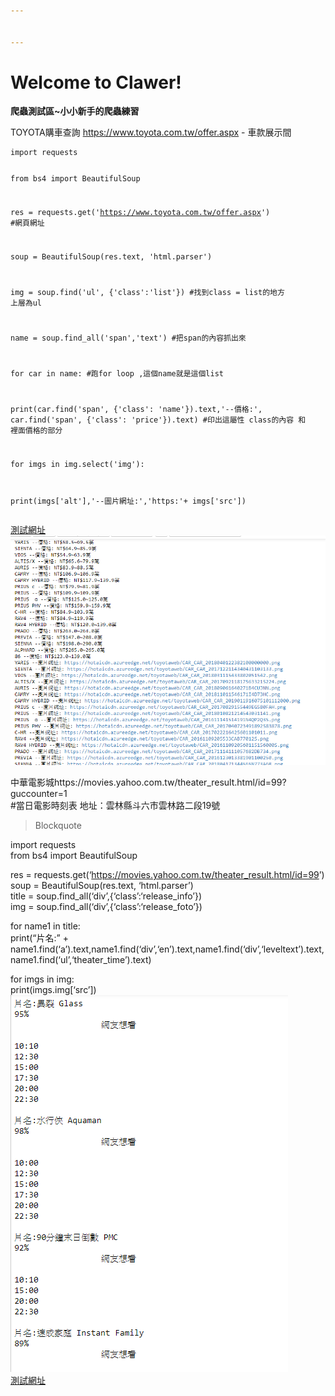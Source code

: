 ```yaml
---


---
```


<h1 id="welcome-to-clawer">Welcome to Clawer!</h1>
<p><strong>爬蟲測試區~小小新手的爬蟲練習</strong></p>
<p>TOYOTA購車查詢 <a href="https://www.toyota.com.tw/offer.aspx">https://www.toyota.com.tw/offer.aspx</a> - 車款展示間</p>
<pre><code>import requests

from bs4 import BeautifulSoup

  

res = requests.get('https://www.toyota.com.tw/offer.aspx') #網頁網址

soup = BeautifulSoup(res.text, 'html.parser')  

  

img = soup.find('ul', {'class':'list'}) #找到class = list的地方 上層為ul

name = soup.find_all('span','text') #把span的內容抓出來

for car in name: #跑for loop ,這個name就是這個list 

print(car.find('span', {'class': 'name'}).text,'--價格:', car.find('span', {'class': 'price'}).text) #印出這屬性 class的內容 和 裡面價格的部分

for imgs in img.select('img'):

print(imgs['alt'],'--圖片網址:','https:'+ imgs['src'])
</code></pre>
<p><a href="https://repl.it/repls/QualifiedEveryDeprecatedsoftware">測試網址</a><img src="https://github.com/2019wei/crawler/blob/master/%E6%93%B7%E5%8F%96.PNG?raw=true" alt="enter image description here"></p>
<p>中華電影城https://movies.yahoo.com.tw/theater_result.html/id=99?guccounter=1<br>
#當日電影時刻表     地址：雲林縣斗六市雲林路二段19號</p>
<blockquote>
<p>Blockquote</p>
</blockquote>
<p>import requests<br>
from bs4 import BeautifulSoup</p>
<p>res = requests.get(‘<a href="https://movies.yahoo.com.tw/theater_result.html/id=99">https://movies.yahoo.com.tw/theater_result.html/id=99</a>’)<br>
soup = BeautifulSoup(res.text, ‘html.parser’)<br>
title = soup.find_all(‘div’,{‘class’:‘release_info’})<br>
img = soup.find_all(‘div’,{‘class’:‘release_foto’})</p>
<p>for name1 in title:<br>
print(“片名:” + name1.find(‘a’).text,name1.find(‘div’,‘en’).text,name1.find(‘div’,‘leveltext’).text, name1.find(‘ul’,‘theater_time’).text)</p>
<p>for imgs in img:<br>
print(imgs.img[‘src’])<br>
<img src="https://github.com/2019wei/crawler/blob/master/%E6%93%B7%E5%8F%961.PNG?raw=true" alt="enter image description here"><br>
<a href="https://repl.it/repls/TrustingElectricCurrencies">測試網址</a></p>

